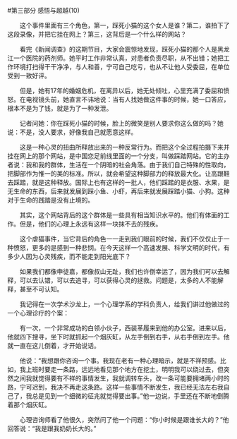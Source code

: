 #第三部分 感悟与超越(10)

　　这个事件里面有三个角色，第一，踩死小猫的这个女人是谁？第二，谁拍下了这段录像，并把它挂在网上？第三，这背后是一个什么样的网站？

　　看完《新闻调查》的这期节目，大家会震惊地发现，踩死小猫的那个人是黑龙江一个医院的药剂师。她平时工作非常认真，对患者负责尽职，从不出错；她把工作环境打扫得干干净净，与人和善，宁可自己吃亏，也从不让他人受委屈，在单位受到一致好评。

　　但是，她有17年的婚姻危机，在离异以后，她无处倾吐，心里充满了委屈和愤怒。在电视镜头前，她直言不讳地说：当有人找她做这件事的时候，她一口答应，根本不是为了钱，就是为了一种发泄。

　　记者问她：你在踩死小猫的时候，脸上的微笑是别人要求你这么做的吗？她说：不是，没人要求，好像我自己就愿意这样。

　　这是一种心灵的扭曲所释放出来的一种反常行为。而把这个全过程拍摄下来并挂在网上的那个网站，是中国恋足前线里面的一个分支，叫做踩踏网站。它的主办者说：我和我的群体，生活在一个阴暗的社会角落。由于我们自己特殊的性取向，把脚部作为惟一的美的标准。所以，就会希望这种脚部力的释放最大化。让高跟鞋去踩踏，就是这种释放。国际上也有这样的一批人，他们踩踏的是衣服、水果，是无生命的东西，后来就发展到踩小鱼、小虾，再后来就发展踩踏小猫、小狗。这种对于生命的践踏是没有止境的。

　　其实，这个网站背后的这个群体是一些具有相当知识水平的。他们有体面的工作。但是，他们的心理上永远有这样一块抹不去的残疾。

　　这个虐猫事件，当它背后的角色一一走到我们眼前的时候，我们不仅仅止于一种愤怒，更多的是感到一种悲悯。在今天这样一个高速发展、科学文明的时代，有多少人因为心灵残疾，而不能走到阳光底下？

　　如果我们都像申徒嘉，都像叔山无趾，我们也许倒幸运了，因为我们可以去解释，可以去认错，可以去追寻，可以获得心灵的拯救。问题是，太多的人不能解释，甚至不可认知。

　　我记得在一次学术沙龙上，一个心理学系的学科负责人，给我们讲过他做过的一个心理诊疗的个案：

　　有一次，一个非常成功的白领小伙子，西装革履来到他的办公室。进来以后，他就四下搜寻，坐下时就抓起一个烟灰缸，从左手倒到右手，从右手倒到左手。他就一直在这儿倒着，才开始说话。

　　他说：“我想跟你咨询一个事。我现在老有一种心理暗示，就是不祥预感。比如，我上班时要走一条路，远远地看见那个地方在挖土，明明我可以绕过去，但突然之间我就觉得要有不祥的事情发生，我就调转车头，改一条可能要拥堵两小时的路，宁可迟到，我决不再走这条路。这样一些事情不断发生，我已经无法左右我自己了，我总是见到一个细微的征兆就觉得要出事。”他一边说，手里还在不断地倒腾着那个烟灰缸。

　　心理咨询师看了他很久，突然问了他一个问题：“你小时候是跟谁长大的？”他回答说：“我是跟我奶奶长大的。” 